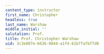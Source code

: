 ```yaml
---
content_type: instructor
first_name: Christopher
headless: true
last_name: Warshaw
middle_initial: ''
salutation: Prof.
title: Prof. Christopher Warshaw
uid: 3c3e807e-6636-0844-a1f4-61b7fafbf7d0
---
```

